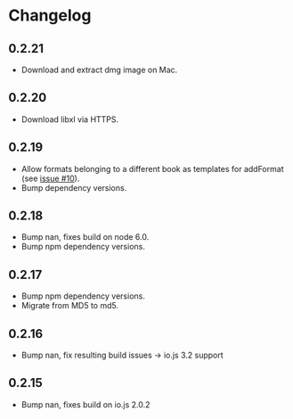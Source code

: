# Changelog

## 0.2.21

 * Download and extract dmg image on Mac.

## 0.2.20

 * Download libxl via HTTPS.

## 0.2.19

 * Allow formats belonging to a different book as templates for addFormat (see
    [issue #10](https://github.com/DirtyHairy/node-libxl/issues/10)).
 * Bump dependency versions.

## 0.2.18

 * Bump nan, fixes build on node 6.0.
 * Bump npm dependency versions.

## 0.2.17

 * Bump npm dependency versions.
 * Migrate from MD5 to md5.

## 0.2.16

 * Bump nan, fix resulting build issues -> io.js 3.2 support

## 0.2.15

 * Bump nan, fixes build on io.js 2.0.2
